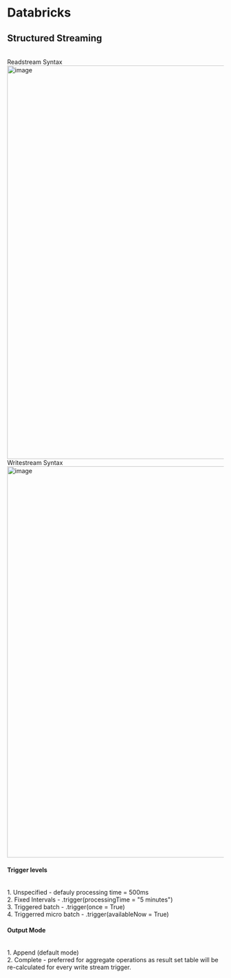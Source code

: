 # Databricks

## Structured Streaming
<br> Readstream Syntax <br>
<img width="914" alt="image" src="https://github.com/user-attachments/assets/709f705d-0714-4b38-b93d-da6258938fef" />
<br> Writestream Syntax <br>
<img width="909" alt="image" src="https://github.com/user-attachments/assets/3e0ec317-a9ed-478e-9ac0-f74bf4f765f3" />

#### Trigger levels
<br>1. Unspecified - defauly processing time = 500ms
<br>2. Fixed Intervals - .trigger(processingTime = "5 minutes")
<br>3. Triggered batch - .trigger(once = True)
<br>4. Triggerred micro batch - .trigger(availableNow = True)

#### Output Mode
<br> 1. Append (default mode)
<br> 2. Complete - preferred for aggregate operations as result set table will be re-calculated for every write stream trigger.

